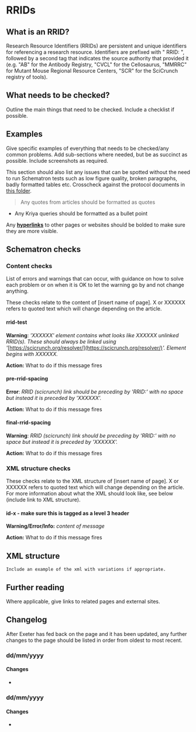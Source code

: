 # RRIDs

## What is an RRID?

Research Resource Identifiers \(RRIDs\) are persistent and unique identifiers for referencing a research resource. Identifiers are prefixed with " RRID: ", followed by a second tag that indicates the source authority that provided it \(e.g. "AB" for the Antibody Registry, "CVCL" for the Cellosaurus, "MMRRC" for Mutant Mouse Regional Resource Centers, "SCR" for the SciCrunch registry of tools\).

## What needs to be checked?

Outline the main things that need to be checked. Include a checklist if possible.

## Examples

Give specific examples of everything that needs to be checked/any common problems. Add sub-sections where needed, but be as succinct as possible. Include screenshots as required.

This section should also list any issues that can be spotted without the need to run Schematron tests such as low figure quality, broken paragraphs, badly formatted tables etc. Crosscheck against the protocol documents in [this folder](https://drive.google.com/drive/folders/0B2wDI5EMHiJ-UzctZnVBdWFwbzA).

> Any quotes from articles should be formatted as quotes

* Any Kriya queries should be formatted as a bullet point

Any [**hyperlinks**](../../untitled-4.md) to other pages or websites should be bolded to make sure they are more visible. 

## Schematron checks

### Content checks

List of errors and warnings that can occur, with guidance on how to solve each problem or on when it is OK to let the warning go by and not change anything.

These checks relate to the content of \[insert name of page\]. X or XXXXXX refers to quoted text which will change depending on the article.

#### rrid-test

**Warning**: _'XXXXXX' element contains what looks like XXXXXX unlinked RRID\(s\). These should always be linked using '_[https://scicrunch.org/resolver/](https://scicrunch.org/resolver/)_'. Element begins with XXXXXX._

**Action:** What to do if this message fires

#### pre-rrid-spacing

**Error**: _RRID \(scicrunch\) link should be preceding by 'RRID:' with no space but instead it is preceded by 'XXXXXX'._

**Action:** What to do if this message fires

#### final-rrid-spacing

**Warning**: _RRID \(scicrunch\) link should be preceding by 'RRID:' with no space but instead it is preceded by 'XXXXXX'._

**Action:** What to do if this message fires

### XML structure checks

These checks relate to the XML structure of \[insert name of page\]. ‌X or XXXXXX refers to quoted text which will change depending on the article. For more information about what the XML should look like, see below \(include link to XML structure\).

#### id-x - make sure this is tagged as a level 3 header

**Warning/Error/Info:** _content of message_

**Action:** What to do if this message fires

## XML structure

```
Include an example of the xml with variations if appropriate. 
```

## Further reading

Where applicable, give links to related pages and external sites.

## Changelog

After Exeter has fed back on the page and it has been updated, any further changes to the page should be listed in order from oldest to most recent.

### dd/mm/yyyy

#### Changes

* 
### dd/mm/yyyy

#### Changes

* 
